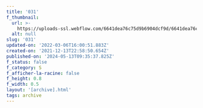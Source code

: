 ```yaml
---
title: '031'
f_thumbnail:
  url: >-
    https://uploads-ssl.webflow.com/6641dea76c75d9b6904dcf9d/6641dea76c75d9b6904dd17a_031.jpg
  alt: null
slug: '031'
updated-on: '2022-03-06T16:00:51.883Z'
created-on: '2021-12-13T22:58:50.654Z'
published-on: '2024-05-13T09:35:37.825Z'
f_status: false
f_category: S
f_afficher-la-racine: false
f_height: 0.8
f_width: 0.5
layout: '[archive].html'
tags: archive
---
```



